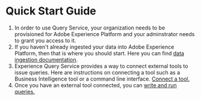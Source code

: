 # Quick Start Guide
1. In order to use Query Service, your organization needs to be provisioned for Adobe Experience Platform and your adminstrator needs to grant you access to it. 
2. If you haven't already ingested your data into Adobe Experience Platform, then that is where you should start. Here you can find [data ingestion documentation](https://stage.adobe.io/apis/cloudplatform/dataservices/data-ingestion.html).
3. Experience Query Service provides a way to connect external tools to issue queries. Here are instructions on connecting a tool such as a Business Intelligence tool or a command line interface. [Connect a tool.](qs-connect.md)
4. Once you have an external tool connected, you can [write and run queries.](qs-queries.md) 


